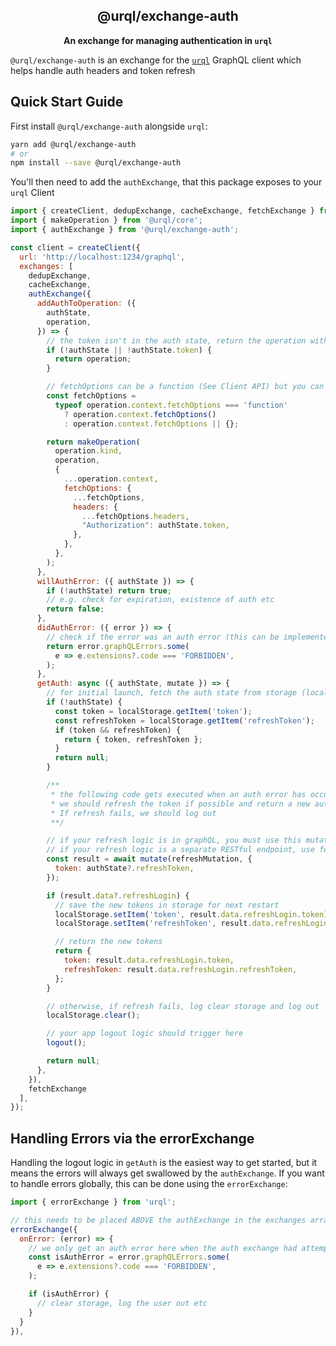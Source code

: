 <h2 align="center">@urql/exchange-auth</h2>

<p align="center"><strong>An exchange for managing authentication in <code>urql</code></strong></p>

`@urql/exchange-auth` is an exchange for the [`urql`](https://github.com/FormidableLabs/urql) GraphQL client which helps handle auth headers and token refresh

## Quick Start Guide

First install `@urql/exchange-auth` alongside `urql`:

```sh
yarn add @urql/exchange-auth
# or
npm install --save @urql/exchange-auth
```

You'll then need to add the `authExchange`, that this package exposes to your `urql` Client

```js
import { createClient, dedupExchange, cacheExchange, fetchExchange } from 'urql';
import { makeOperation } from '@urql/core';
import { authExchange } from '@urql/exchange-auth';

const client = createClient({
  url: 'http://localhost:1234/graphql',
  exchanges: [
    dedupExchange,
    cacheExchange,
    authExchange({
      addAuthToOperation: ({
        authState,
        operation,
      }) => {
        // the token isn't in the auth state, return the operation without changes
        if (!authState || !authState.token) {
          return operation;
        }

        // fetchOptions can be a function (See Client API) but you can simplify this based on usage
        const fetchOptions =
          typeof operation.context.fetchOptions === 'function'
            ? operation.context.fetchOptions()
            : operation.context.fetchOptions || {};

        return makeOperation(
          operation.kind,
          operation,
          {
            ...operation.context,
            fetchOptions: {
              ...fetchOptions,
              headers: {
                ...fetchOptions.headers,
                "Authorization": authState.token,
              },
            },
          },
        );
      },
      willAuthError: ({ authState }) => {
        if (!authState) return true;
        // e.g. check for expiration, existence of auth etc
        return false;
      },
      didAuthError: ({ error }) => {
        // check if the error was an auth error (this can be implemented in various ways, e.g. 401 or a special error code)
        return error.graphQLErrors.some(
          e => e.extensions?.code === 'FORBIDDEN',
        );
      },
      getAuth: async ({ authState, mutate }) => {
        // for initial launch, fetch the auth state from storage (local storage, async storage etc)
        if (!authState) {
          const token = localStorage.getItem('token');
          const refreshToken = localStorage.getItem('refreshToken');
          if (token && refreshToken) {
            return { token, refreshToken };
          }
          return null;
        }

        /**
         * the following code gets executed when an auth error has occurred
         * we should refresh the token if possible and return a new auth state
         * If refresh fails, we should log out
         **/

        // if your refresh logic is in graphQL, you must use this mutate function to call it
        // if your refresh logic is a separate RESTful endpoint, use fetch or similar
        const result = await mutate(refreshMutation, {
          token: authState?.refreshToken,
        });

        if (result.data?.refreshLogin) {
          // save the new tokens in storage for next restart
          localStorage.setItem('token', result.data.refreshLogin.token);
          localStorage.setItem('refreshToken', result.data.refreshLogin.refreshToken);

          // return the new tokens
          return {
            token: result.data.refreshLogin.token,
            refreshToken: result.data.refreshLogin.refreshToken,
          };
        }

        // otherwise, if refresh fails, log clear storage and log out
        localStorage.clear();

        // your app logout logic should trigger here
        logout();

        return null;
      },
    }),
    fetchExchange
  ],
});
```

## Handling Errors via the errorExchange

Handling the logout logic in `getAuth` is the easiest way to get started, but it means the errors will always get swallowed by the `authExchange`.
If you want to handle errors globally, this can be done using the `errorExchange`:

```js
import { errorExchange } from 'urql';

// this needs to be placed ABOVE the authExchange in the exchanges array, otherwise the auth error will show up hear before the auth exchange has had the chance to handle it
errorExchange({
  onError: (error) => {
    // we only get an auth error here when the auth exchange had attempted to refresh auth and getting an auth error again for the second time
    const isAuthError = error.graphQLErrors.some(
      e => e.extensions?.code === 'FORBIDDEN',
    );

    if (isAuthError) {
      // clear storage, log the user out etc
    }
  }
}),
```
